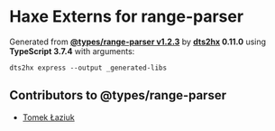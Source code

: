 # Haxe Externs for range-parser

Generated from **[@types/range-parser v1.2.3](https://github.com/DefinitelyTyped/DefinitelyTyped#readme)** by **[dts2hx](https://github.com/haxiomic/dts2hx) 0.11.0** using **TypeScript 3.7.4** with arguments:

	dts2hx express --output _generated-libs

## Contributors to @types/range-parser
- [Tomek Łaziuk](https://github.com/tlaziuk)